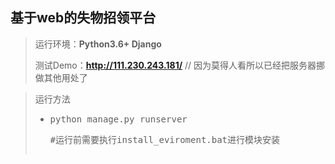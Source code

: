 ## 基于web的失物招领平台

> 运行环境：**Python3.6+ Django**
>
> 测试Demo：**<http://111.230.243.181/>** // 因为莫得人看所以已经把服务器挪做其他用处了

> 运行方法
>
> - <pre>python manage.py runserver<pre>
>   #运行前需要执行install_eviroment.bat进行模块安装

